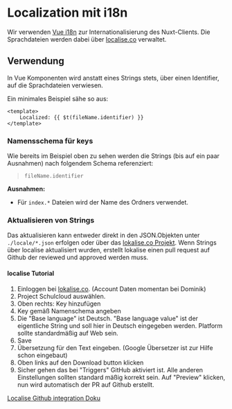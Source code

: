 # Localization mit i18n

Wir verwenden [Vue i18n](http://kazupon.github.io/vue-i18n) zur Internationalisierung des Nuxt-Clients. Die Sprachdateien werden dabei über [localise.co](https://lokalise.co) verwaltet.

## Verwendung

In Vue Komponenten wird anstatt eines Strings stets, über einen Identifier, auf die Sprachdateien verwiesen.

Ein minimales Beispiel sähe so aus:

```vue{2}
<template>
	Localized: {{ $t(fileName.identifier) }}
</template>
```

### Namensschema für keys

Wie bereits im Beispiel oben zu sehen werden die Strings (bis auf ein paar Ausnahmen) nach folgendem Schema referenziert:

> `fileName.identifier`

**Ausnahmen:**

- Für `index.*` Dateien wird der Name des Ordners verwendet.

### Aktualisieren von Strings

Das aktualisieren kann entweder direkt in den JSON.Objekten unter `./locale/*.json` erfolgen oder über das [lokalise.co Projekt](https://lokalise.co). Wenn Strings über localise aktualisiert wurden, erstellt lokalise einen pull request auf Github der reviewed und approved werden muss.

#### localise Tutorial

1. Einloggen bei [lokalise.co](https://lokalise.co/). (Account Daten momentan bei Dominik)
2. Project Schulcloud auswählen.
3. Oben rechts: Key hinzufügen
4. Key gemäß Namenschema angeben
5. Die "Base language" ist Deutsch. "Base language value" ist der eigentliche String und soll hier in Deutsch eingegeben werden. Platform sollte standardmäßig auf Web sein.
6. Save
7. Übersetzung für den Text eingeben. (Google Übersetzer ist zur Hilfe schon eingebaut)
8. Oben links auf den Download button klicken
9. Sicher gehen das bei "Triggers" GitHub aktiviert ist. Alle anderen Einstellungen sollten standard mäßig korrekt sein. Auf "Preview" klicken, nun wird automatisch der PR auf Github erstellt.

[Localise Github integration Doku](https://docs.lokalise.co/en/articles/1684090-github)

